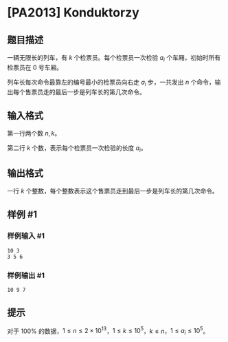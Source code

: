 # [PA2013] Konduktorzy

## 题目描述

一辆无限长的列车，有 $k$ 个检票员。每个检票员一次检验 $a_i$ 个车厢，初始时所有检票员在 $0$ 号车厢。

列车长每次命令最靠左的编号最小的检票员向右走 $a_i$ 步，一共发出 $n$ 个命令，输出每个售票员走的最后一步是列车长的第几次命令。

## 输入格式

第一行两个数 $n,k$。

第二行 $k$ 个数，表示每个检票员一次检验的长度 $a_i$。

## 输出格式

一行 $k$ 个整数，每个整数表示这个售票员走到最后一步是列车长的第几次命令。

## 样例 #1

### 样例输入 #1
```
10 3
3 5 6
```

### 样例输出 #1

```
10 9 7
```

## 提示

对于 $100\%$ 的数据，$1\le n\le 2\times 10^{13}$，$1\le k\le 10^5$，$k\le n$，$1\le a_i\le 10^5$。
